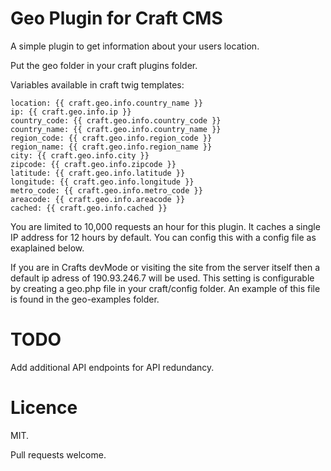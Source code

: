 # Geo Plugin for Craft CMS

A simple plugin to get information about your users location.

Put the geo folder in your craft plugins folder.

Variables available in craft twig templates:

```
location: {{ craft.geo.info.country_name }}
ip: {{ craft.geo.info.ip }}
country_code: {{ craft.geo.info.country_code }}
country_name: {{ craft.geo.info.country_name }}
region_code: {{ craft.geo.info.region_code }}
region_name: {{ craft.geo.info.region_name }}
city: {{ craft.geo.info.city }}
zipcode: {{ craft.geo.info.zipcode }}
latitude: {{ craft.geo.info.latitude }}
longitude: {{ craft.geo.info.longitude }}
metro_code: {{ craft.geo.info.metro_code }}
areacode: {{ craft.geo.info.areacode }}
cached: {{ craft.geo.info.cached }}
```

You are limited to 10,000 requests an hour for this plugin. It caches a single IP
address for 12 hours by default. You can config this with a config file as exaplained below.

If you are in Crafts devMode or visiting the site from the server itself then a default ip adress of 190.93.246.7 will be used.
This setting is configurable by creating a geo.php file in your craft/config folder. An example of this file is found in the geo-examples folder.

# TODO

Add additional API endpoints for API redundancy.

# Licence
MIT.

Pull requests welcome.
